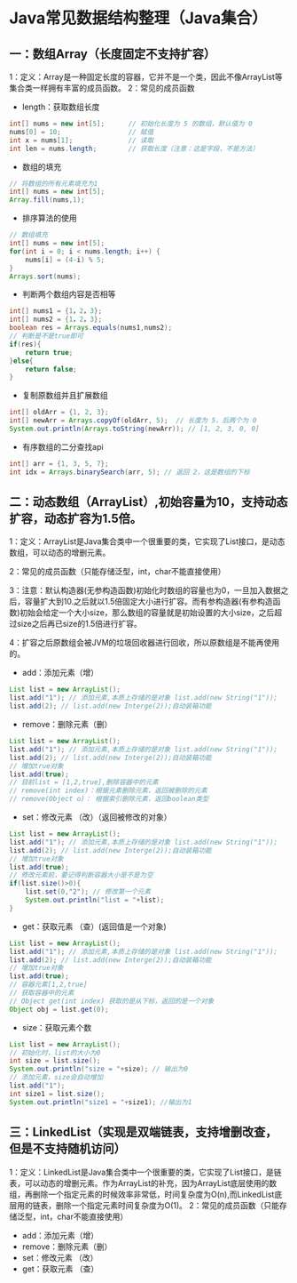 # Java常见数据结构整理（Java集合）
## 一：数组Array（长度固定不支持扩容）
1：定义：Array是一种固定长度的容器，它并不是一个类，因此不像ArrayList等集合类一样拥有丰富的成员函数。
2：常见的成员函数
- length：获取数组长度
```java
int[] nums = new int[5];      // 初始化长度为 5 的数组，默认值为 0
nums[0] = 10;                 // 赋值
int x = nums[1];              // 读取
int len = nums.length;        // 获取长度（注意：这是字段，不是方法）
```

- 数组的填充
```java
// 将数组的所有元素填充为1
int[] nums = new int[5];
Array.fill(nums,1);
```

- 排序算法的使用
```java
// 数组填充
int[] nums = new int[5];
for(int i = 0; i < nums.length; i++) {
    nums[i] = (4-i) % 5;
}
Arrays.sort(nums);
```

- 判断两个数组内容是否相等
```java
int[] nums1 = {1，2，3};
int[] nums2 = {1，2，3};
boolean res = Arrays.equals(nums1,nums2);
// 判断是不是true即可
if(res){
    return true;
}else{
    return false;
}
```

- 复制原数组并且扩展数组
```java
int[] oldArr = {1, 2, 3};
int[] newArr = Arrays.copyOf(oldArr, 5);  // 长度为 5，后两个为 0
System.out.println(Arrays.toString(newArr)); // [1, 2, 3, 0, 0]
```

- 有序数组的二分查找api
```java
int[] arr = {1, 3, 5, 7};
int idx = Arrays.binarySearch(arr, 5); // 返回 2，这是数组的下标
```
## 二：动态数组（ArrayList）,初始容量为10，支持动态扩容，动态扩容为1.5倍。
1：定义：ArrayList是Java集合类中一个很重要的类，它实现了List接口，是动态数组，可以动态的增删元素。

2：常见的成员函数（只能存储泛型，int，char不能直接使用）

3：注意：默认构造器(无参构造函数)初始化时数组的容量也为0，一旦加入数据之后，容量扩大到10.之后就以1.5倍固定大小进行扩容。而有参构造器(有参构造函数)初始会给定一个大小size，那么数组的容量就是初始设置的大小size，之后超过size之后再已size的1.5倍进行扩容。

4：扩容之后原数组会被JVM的垃圾回收器进行回收，所以原数组是不能再使用的。
- add：添加元素（增）
``` java
List list = new ArrayList();
list.add("1"); // 添加元素,本质上存储的是对象 list.add(new String("1"));
list.add(2); // list.add(new Interge(2));自动装箱功能
```
- remove：删除元素（删）
``` java
List list = new ArrayList();
list.add("1"); // 添加元素,本质上存储的是对象 list.add(new String("1"));
list.add(2); // list.add(new Interge(2));自动装箱功能
// 增加true对象
list.add(true); 
// 目前list = [1,2,true],删除容器中的元素
// remove(int index)：根据元素删除元素，返回被删除的元素
// remove(Object o)： 根据索引删除元素，返回boolean类型
``` 
- set：修改元素 （改）（返回被修改的对象）
``` java
List list = new ArrayList();
list.add("1"); // 添加元素,本质上存储的是对象 list.add(new String("1"));
list.add(2); // list.add(new Interge(2));自动装箱功能
// 增加true对象
list.add(true);
// 修改元素前，要记得判断容器大小是不是为空 
if(list.size()>0){
    list.set(0,"2"); // 修改第一个元素
    System.out.println("list = "+list);
}
``` 
- get：获取元素 （查）(返回值是一个对象)
``` java
List list = new ArrayList();
list.add("1"); // 添加元素,本质上存储的是对象 list.add(new String("1"));
list.add(2); // list.add(new Interge(2));自动装箱功能
// 增加true对象
list.add(true);
// 容器元素[1,2,true]
// 获取容器中的元素
// Object get(int index) 获取的是从下标，返回的是一个对象
Object obj = list.get(0); 
``` 

-  size：获取元素个数
``` java
List list = new ArrayList();
// 初始化时，list的大小为0
int size = list.size();
System.out.println("size = "+size); // 输出为0
// 添加元素，size会自动增加
list.add("1");
int size1 = list.size();
System.out.println("size1 = "+size1); //输出为1
```

## 三：LinkedList（实现是双端链表，支持增删改查，但是不支持随机访问）
1：定义：LinkedList是Java集合类中一个很重要的类，它实现了List接口，是链表，可以动态的增删元素。作为ArrayList的补充，因为ArrayList底层使用的数组，再删除一个指定元素的时候效率非常低，时间复杂度为O(n),而LinkedList底层用的链表，删除一个指定元素时间复杂度为O(1)。
2：常见的成员函数（只能存储泛型，int，char不能直接使用）
- add：添加元素（增）
- remove：删除元素（删）
- set：修改元素 （改）
- get：获取元素 （查）
